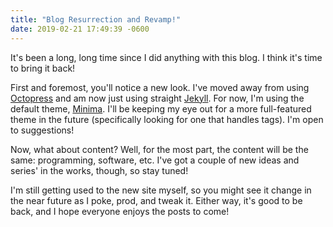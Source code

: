 ```yaml
---
title: "Blog Resurrection and Revamp!"
date: 2019-02-21 17:49:39 -0600
---
```

It's been a long, long time since I did anything with this blog. I think it's time to bring it back!

First and foremost, you'll notice a new look. I've moved away from using [Octopress](http://octopress.org) and am now just using straight [Jekyll](https://jekyllrb.com). For now, I'm using the default theme, [Minima](https://github.com/jekyll/minima). I'll be keeping my eye out for a more full-featured theme in the future (specifically looking for one that handles tags). I'm open to suggestions!

Now, what about content? Well, for the most part, the content will be the same: programming, software, etc. I've got a couple of new ideas and series' in the works, though, so stay tuned!

I'm still getting used to the new site myself, so you might see it change in the near future as I poke, prod, and tweak it. Either way, it's good to be back, and I hope everyone enjoys the posts to come!
